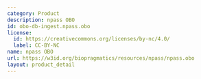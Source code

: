 ```yaml
---
category: Product
description: npass OBO
id: obo-db-ingest.npass.obo
license:
  id: https://creativecommons.org/licenses/by-nc/4.0/
  label: CC-BY-NC
name: npass OBO
url: https://w3id.org/biopragmatics/resources/npass/npass.obo
layout: product_detail
---
```

